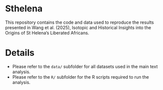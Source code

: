 # Sthelena
This repository contains the code and data used to reproduce the results presented in Wang et al. (2025), Isotopic and Historical Insights into the Origins of St Helena’s Liberated Africans.
# Details
- Please refer to the `data/` subfolder for all datasets used in the main text analysis.  
- Please refer to the `R/` subfolder for the R scripts required to run the analysis.

